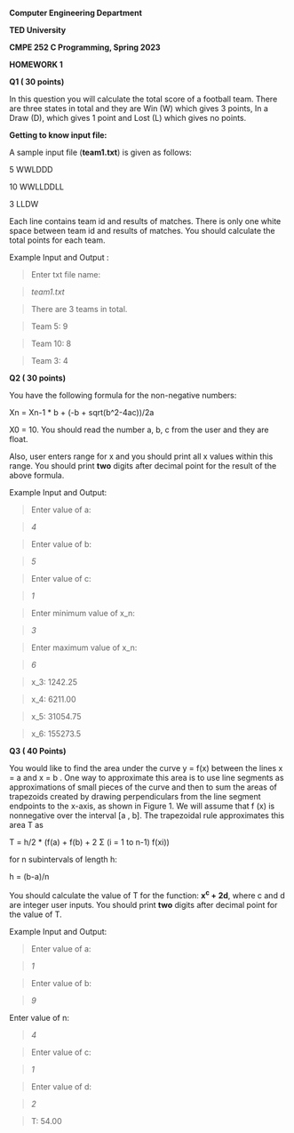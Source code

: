 <a name="br1"></a> 

**Computer Engineering Department**

**TED University**

**CMPE 252 C Programming, Spring 2023**

**HOMEWORK 1**

**Q1 ( 30 points)**

In this question you will calculate the total score of a football team. There are three states in total and they are Win (W) which gives 3 points, In a Draw (D), which gives 1 point and Lost (L) which gives no points.

**Getting to know input file:**

A sample input file (**team1.txt**) is given as follows:

5 WWLDDD

10 WWLLDDLL

3 LLDW

Each line contains team id and results of matches. There is only one white space between team id and results of matches. You should calculate the total points for each team.


Example Input and Output :

> Enter txt file name:

> *team1.txt*

> There are 3 teams in total.

> Team 5: 9

> Team 10: 8

> Team 3: 4

**Q2 ( 30 points)**

You have the following formula for the non-negative numbers:

Xn = Xn-1 * b + (-b + sqrt(b^2-4ac))/2a

X0 = 10. You should read the number a, b, c from the user and they are float.

Also, user enters range for x and you should print all x values within this range. You should print **two** digits after decimal point for the result of the above formula.


Example Input and Output:

> Enter value of a:

> *4*

> Enter value of b:

> *5*

> Enter value of c:

> *1*

> Enter minimum value of x\_n:

> *3*

> Enter maximum value of x\_n:

> *6*

> x\_3: 1242.25

> x\_4: 6211.00

> x\_5: 31054.75

> x\_6: 155273.5
> 

**Q3 ( 40 Points)**

You would like to find the area under the curve y = f(x) between the lines x = a and x = b . One way to approximate this area is to use line segments as approximations of small pieces of the curve and then to sum the areas of trapezoids created by drawing perpendiculars from the line segment endpoints to the x-axis, as shown in Figure 1. We will assume that f (x) is nonnegative over the interval [a , b]. The trapezoidal rule approximates this area T as

T = h/2 * (f(a) + f(b) + 2 Σ (i = 1 to n-1) f(xi))

for n subintervals of length h:

h = (b-a)/n

You should calculate the value of T for the function: <b>x<sup>c</sup> + 2d</b>, where c and d are integer user inputs. You should print **two** digits after decimal point for the value of T.

Example Input and Output:

> Enter value of a:

> *1*

> Enter value of b:

> *9*

Enter value of n:

> *4*

> Enter value of c:

> *1*

> Enter value of d:

> *2*

> T: 54.00

